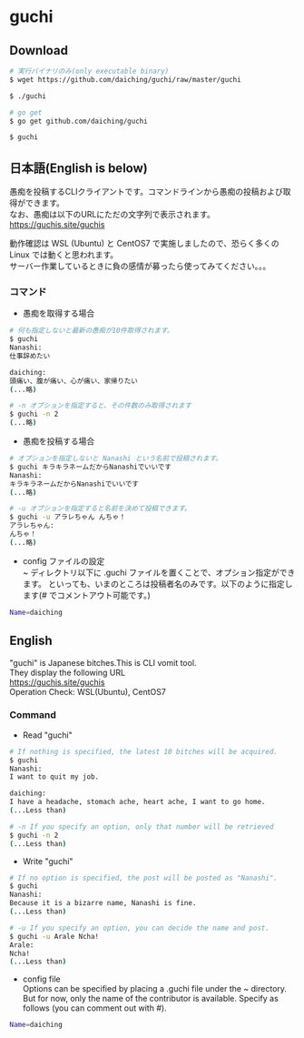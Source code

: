 # guchi
## Download
```bash
# 実行バイナリのみ(only executable binary)
$ wget https://github.com/daiching/guchi/raw/master/guchi

$ ./guchi

# go get
$ go get github.com/daiching/guchi

$ guchi
```
## 日本語(English is below)
愚痴を投稿するCLIクライアントです。コマンドラインから愚痴の投稿および取得ができます。   
なお、愚痴は以下のURLにただの文字列で表示されます。   
https://guchis.site/guchis

動作確認は WSL (Ubuntu) と CentOS7 で実施しましたので、恐らく多くの Linux では動くと思われます。   
サーバー作業しているときに負の感情が募ったら使ってみてください。。。

### コマンド
- 愚痴を取得する場合
``` bash
# 何も指定しないと最新の愚痴が10件取得されます。
$ guchi
Nanashi:
仕事辞めたい

daiching:
頭痛い、腹が痛い、心が痛い、家帰りたい
(...略)

# -n オプションを指定すると、その件数のみ取得されます
$ guchi -n 2
(...略)
```

- 愚痴を投稿する場合
``` bash
# オプションを指定しないと Nanashi という名前で投稿されます。
$ guchi キラキラネームだからNanashiでいいです
Nanashi:
キラキラネームだからNanashiでいいです
(...略)

# -u オプションを指定すると名前を決めて投稿できます。
$ guchi -u アラレちゃん んちゃ！
アラレちゃん:
んちゃ！
(...略)
```

- config ファイルの設定   
~ ディレクトリ以下に .guchi ファイルを置くことで、オプション指定ができます。
といっても、いまのところは投稿者名のみです。以下のように指定します(# でコメントアウト可能です。)
```bash
Name=daiching
```

## English
"guchi" is Japanese bitches.This is CLI vomit tool.   
They display the following URL   
https://guchis.site/guchis   
Operation Check: WSL(Ubuntu), CentOS7   

### Command
- Read "guchi"
``` bash
# If nothing is specified, the latest 10 bitches will be acquired.
$ guchi
Nanashi:
I want to quit my job.

daiching:
I have a headache, stomach ache, heart ache, I want to go home.
(...Less than)

# -n If you specify an option, only that number will be retrieved
$ guchi -n 2
(...Less than)
```

- Write "guchi"
``` bash
# If no option is specified, the post will be posted as "Nanashi".
$ guchi 
Nanashi:
Because it is a bizarre name, Nanashi is fine.
(...Less than)

# -u If you specify an option, you can decide the name and post.
$ guchi -u Arale Ncha!
Arale:
Ncha!
(...Less than)
```

- config file   
Options can be specified by placing a .guchi file under the ~ directory.   
But for now, only the name of the contributor is available. Specify as follows (you can comment out with #).
```bash
Name=daiching
```
